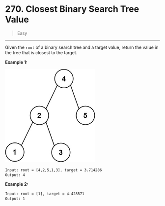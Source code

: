 # 270. Closest Binary Search Tree Value

> Easy

------

Given the `root` of a binary search tree and a target value, return the value in the tree that is closest to the target.

**Example 1:**

![tree](images/tree.jpg)

```
Input: root = [4,2,5,1,3], target = 3.714286
Output: 4
```

**Example 2:**

```
Input: root = [1], target = 4.428571
Output: 1
```